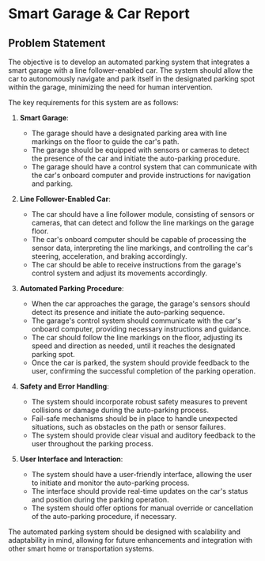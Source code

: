 # Smart Garage & Car Report

## Problem Statement

The objective is to develop an automated parking system that integrates a smart garage with a line follower-enabled car. The system should allow the car to autonomously navigate and park itself in the designated parking spot within the garage, minimizing the need for human intervention.

The key requirements for this system are as follows:

1. **Smart Garage**:

   - The garage should have a designated parking area with line markings on the floor to guide the car's path.
   - The garage should be equipped with sensors or cameras to detect the presence of the car and initiate the auto-parking procedure.
   - The garage should have a control system that can communicate with the car's onboard computer and provide instructions for navigation and parking.

2. **Line Follower-Enabled Car**:

   - The car should have a line follower module, consisting of sensors or cameras, that can detect and follow the line markings on the garage floor.
   - The car's onboard computer should be capable of processing the sensor data, interpreting the line markings, and controlling the car's steering, acceleration, and braking accordingly.
   - The car should be able to receive instructions from the garage's control system and adjust its movements accordingly.

3. **Automated Parking Procedure**:

   - When the car approaches the garage, the garage's sensors should detect its presence and initiate the auto-parking sequence.
   - The garage's control system should communicate with the car's onboard computer, providing necessary instructions and guidance.
   - The car should follow the line markings on the floor, adjusting its speed and direction as needed, until it reaches the designated parking spot.
   - Once the car is parked, the system should provide feedback to the user, confirming the successful completion of the parking operation.

4. **Safety and Error Handling**:

   - The system should incorporate robust safety measures to prevent collisions or damage during the auto-parking process.
   - Fail-safe mechanisms should be in place to handle unexpected situations, such as obstacles on the path or sensor failures.
   - The system should provide clear visual and auditory feedback to the user throughout the parking process.

5. **User Interface and Interaction**:

   - The system should have a user-friendly interface, allowing the user to initiate and monitor the auto-parking process.
   - The interface should provide real-time updates on the car's status and position during the parking operation.
   - The system should offer options for manual override or cancellation of the auto-parking procedure, if necessary.

The automated parking system should be designed with scalability and adaptability in mind, allowing for future enhancements and integration with other smart home or transportation systems.